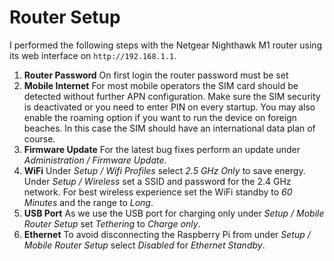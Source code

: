 # Router Setup

I performed the following steps with the Netgear Nighthawk M1 router using its web
interface on `http://192.168.1.1`.

1. **Router Password**
   On first login the router password must be set
2. **Mobile Internet**
   For most mobile operators the SIM card should be detected without further APN
   configuration. Make sure the SIM security is deactivated or you need to enter
   PIN on every startup. You may also enable the roaming option if you want to
   run the device on foreign beaches. In this case the SIM should have an
   international data plan of course.
3. **Firmware Update**
   For the latest bug fixes perform an update under *Administration / Firmware Update*.
4. **WiFi**
   Under *Setup / Wifi Profiles* select *2.5 GHz Only* to save energy.
   Under *Setup / Wireless* set a SSID and password for the 2.4 GHz network.
   For best wireless experience set the WiFi standby to *60 Minutes* and the
   range to *Long*.
5. **USB Port**
   As we use the USB port for charging only under *Setup / Mobile Router Setup*
   set *Tethering* to *Charge only*.
6. **Ethernet**
   To avoid disconnecting the Raspberry Pi from under *Setup / Mobile Router Setup*
   select *Disabled* for *Ethernet Standby*.

   
   